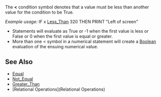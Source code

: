 The **<** condition symbol denotes that a value must be less than another value for the condition to be True. 


*Example usage:* IF x [Less_Than](Less_Than) 320 THEN PRINT "Left of screen"


* Statements will evaluate as True or -1 when the first value is less or False or 0 when the first value is equal or greater. 
* More than one < symbol in a numerical statement will create a [Boolean](Boolean) evaluation of the ensuing numerical value.


## See Also


* [Equal](Equal)
* [Not_Equal](Not_Equal)
* [Greater_Than](Greater_Than)
* [Relational Operations](Relational Operations)




